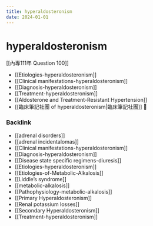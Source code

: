 ```yaml
---
title: hyperaldosteronism
date: 2024-01-01
---
```


# hyperaldosteronism

[[內專111年 Question 100]]

- [[Etiologies-hyperaldosteronism]]
- [[Clinical manifestations-hyperaldosteronism]]
- [[Diagnosis-hyperaldosteronism]]
- [[Treatment-hyperaldosteronism]]
- [[Aldosterone and Treatment-Resistant Hypertension]]
- [[臨床筆記社團 of hyperaldosteronism|臨床筆記社團]] 󰒖

### Backlink

- [[adrenal disorders]]
- [[adrenal incidentalomas]]
- [[Clinical manifestations-hyperaldosteronism]]
- [[Diagnosis-hyperaldosteronism]]
- [[Disease state specific regimens-diuresis]]
- [[Etiologies-hyperaldosteronism]]
- [[Etiologies-of-Metabolic-Alkalosis]]
- [[Liddle’s syndrome]]
- [[metabolic-alkalosis]]
- [[Pathophysiology-metabolic-alkalosis]]
- [[Primary Hyperaldosteronism]]
- [[Renal potassium losses]]
- [[Secondary Hyperaldosteronism]]
- [[Treatment-hyperaldosteronism]]
